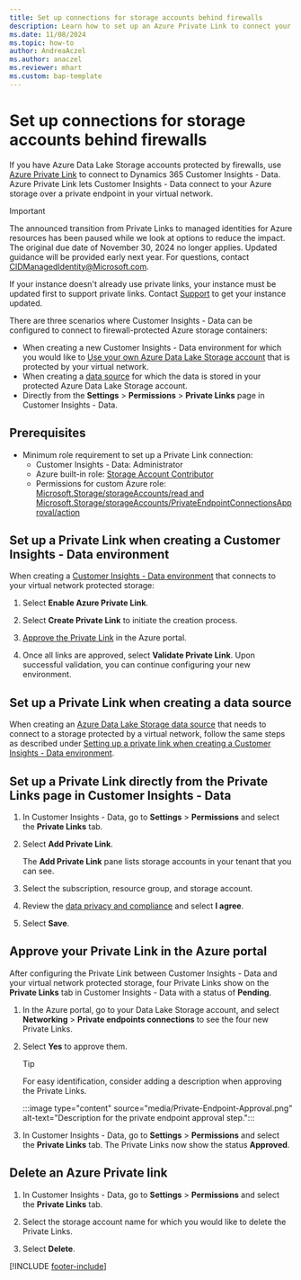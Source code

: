 ```yaml
---
title: Set up connections for storage accounts behind firewalls
description: Learn how to set up an Azure Private Link to connect your Data Lake Storage.
ms.date: 11/08/2024
ms.topic: how-to
author: AndreaAczel
ms.author: anaczel
ms.reviewer: mhart
ms.custom: bap-template
---
```


# Set up connections for storage accounts behind firewalls

If you have Azure Data Lake Storage accounts protected by firewalls, use [Azure Private Link](/azure/private-link/private-link-overview) to connect to Dynamics 365 Customer Insights - Data. Azure Private Link lets Customer Insights - Data connect to your Azure storage over a private endpoint in your virtual network.

> [!IMPORTANT]
> The announced transition from Private Links to managed identities for Azure resources has been paused while we look at options to reduce the impact. The original due date of November 30, 2024 no longer applies. Updated guidance will be provided early next year. For questions, contact CIDManagedIdentity@Microsoft.com.
> 
> If your instance doesn't already use private links, your instance must be updated first to support private links. Contact [Support](https://admin.powerplatform.microsoft.com/support) to get your instance updated.

There are three scenarios where Customer Insights - Data can be configured to connect to firewall-protected Azure storage containers:

- When creating a new Customer Insights - Data environment for which you would like to [Use your own Azure Data Lake Storage account](own-data-lake-storage.md) that is protected by your virtual network.
- When creating a [data source](data-sources.md) for which the data is stored in your protected Azure Data Lake Storage account.
- Directly from the **Settings** > **Permissions** > **Private Links** page in Customer Insights - Data.

## Prerequisites

- Minimum role requirement to set up a Private Link connection:
  - Customer Insights - Data: Administrator
  - Azure built-in role: [Storage Account Contributor](/azure/role-based-access-control/built-in-roles#storage-account-contributor)
  - Permissions for custom Azure role: [Microsoft.Storage/storageAccounts/read and Microsoft.Storage/storageAccounts/PrivateEndpointConnectionsApproval/action](/azure/role-based-access-control/resource-provider-operations#microsoftstorage)

## Set up a Private Link when creating a Customer Insights - Data environment

When creating a [Customer Insights - Data environment](create-environment.md) that connects to your virtual network protected storage:

1. Select **Enable Azure Private Link**.

1. Select **Create Private Link** to initiate the creation process.

1. [Approve the Private Link](#approve-your-private-link-in-the-azure-portal) in the Azure portal.

1. Once all links are approved, select **Validate Private Link**. Upon successful validation, you can continue configuring your new environment.

## Set up a Private Link when creating a data source

When creating an [Azure Data Lake Storage data source](connect-common-data-model.md) that needs to connect to a storage protected by a virtual network, follow the same steps as described under [Setting up a private link when creating a Customer Insights - Data environment](#set-up-a-private-link-when-creating-a-customer-insights---data-environment).

## Set up a Private Link directly from the Private Links page in Customer Insights - Data

1. In Customer Insights - Data, go to **Settings** > **Permissions** and select the **Private Links** tab.

1. Select **Add Private Link**.

   The **Add Private Link** pane lists storage accounts in your tenant that you can see.

1. Select the subscription, resource group, and storage account.

1. Review the [data privacy and compliance](connections.md#data-privacy-and-compliance) and select **I agree**.

1. Select **Save**.

## Approve your Private Link in the Azure portal

After configuring the Private Link between Customer Insights - Data and your virtual network protected storage, four Private Links show on the **Private Links** tab in Customer Insights - Data with a status of **Pending**.

1. In the Azure portal, go to your Data Lake Storage account, and select **Networking** > **Private endpoints connections** to see the four new Private Links.

1. Select **Yes** to approve them.

   > [!TIP]
   > For easy identification, consider adding a description when approving the Private Links.

    :::image type="content" source="media/Private-Endpoint-Approval.png" alt-text="Description for the private endpoint approval step.":::

1. In Customer Insights - Data, go to **Settings** > **Permissions** and select the **Private Links** tab. The Private Links now show the status **Approved**.

## Delete an Azure Private link

1. In Customer Insights - Data, go to **Settings** > **Permissions** and select the **Private Links** tab.

1. Select the storage account name for which you would like to delete the Private Links.

1. Select **Delete**.

[!INCLUDE [footer-include](includes/footer-banner.md)]